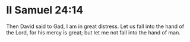 # II Samuel 24:14

Then David said to Gad, I am in great distress. Let us fall into the hand of the Lord, for his mercy is great; but let me not fall into the hand of man.
